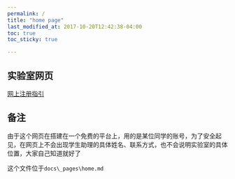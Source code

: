 ```yaml
---
permalink: /
title: "home page"
last_modified_at: 2017-10-20T12:42:38-04:00
toc: true
toc_sticky: true

---
```


## 实验室网页

[网上注册指引](sign_up_tutorials.md)

## 备注

由于这个网页在搭建在一个免费的平台上，用的是某位同学的账号，为了安全起见，在网页上不会出现学生助理的具体姓名、联系方式，也不会说明实验室的具体位置，大家自己知道就好了

这个文件位于`docs\_pages\home.md`

